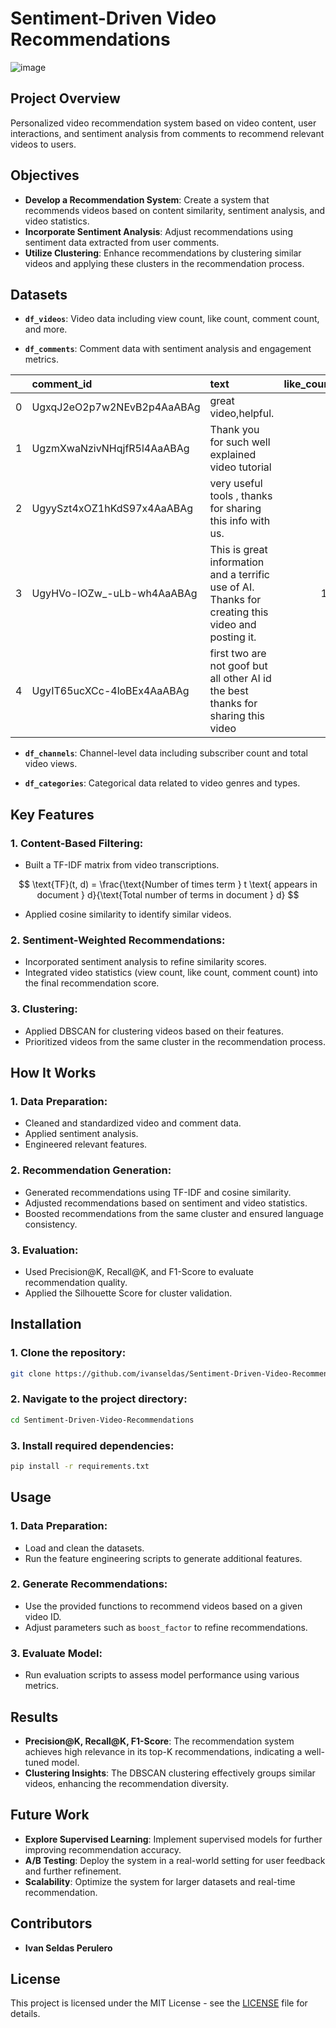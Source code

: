 
# Sentiment-Driven Video Recommendations

![image](https://github.com/user-attachments/assets/a8b302c5-e168-4a00-a6b6-a1fbcae83a7f)

## Project Overview

Personalized video recommendation system based on video content, user interactions, and sentiment analysis from comments to recommend relevant videos to users.

## Objectives

- **Develop a Recommendation System**: Create a system that recommends videos based on content similarity, sentiment analysis, and video statistics.
- **Incorporate Sentiment Analysis**: Adjust recommendations using sentiment data extracted from user comments.
- **Utilize Clustering**: Enhance recommendations by clustering similar videos and applying these clusters in the recommendation process.

## Datasets

- **`df_videos`**: Video data including view count, like count, comment count, and more.
  
- **`df_comments`**: Comment data with sentiment analysis and engagement metrics.

|    | comment_id                 | text                                                                                               |   like_count | published_at              |
|---:|:---------------------------|:---------------------------------------------------------------------------------------------------|-------------:|:--------------------------|
|  0 | UgxqJ2eO2p7w2NEvB2p4AaABAg | great video,helpful.                                                                               |            1 | 2024-08-17 13:07:48+00:00 |
|  1 | UgzmXwaNzivNHqjfR5l4AaABAg | Thank you for such well explained video tutorial                                                   |            4 | 2023-05-01 14:48:21+00:00 |
|  2 | UgyySzt4xOZ1hKdS97x4AaABAg | very useful tools , thanks for sharing this info with us.                                          |            2 | 2023-07-20 11:33:23+00:00 |
|  3 | UgyHVo-IOZw_-uLb-wh4AaABAg | This is great information and a terrific use of AI. Thanks for creating this video and posting it. |           13 | 2023-06-25 00:36:50+00:00 |
|  4 | UgyIT65ucXCc-4loBEx4AaABAg | first two are not goof but all other AI id the best thanks for sharing this video                  |            1 | 2023-05-31 16:41:21+00:00 |

- **`df_channels`**: Channel-level data including subscriber count and total video views.
  
- **`df_categories`**: Categorical data related to video genres and types.

## Key Features

### 1. Content-Based Filtering:
- Built a TF-IDF matrix from video transcriptions.

$$
\text{TF}(t, d) = \frac{\text{Number of times term } t \text{ appears in document } d}{\text{Total number of terms in document } d}
$$

- Applied cosine similarity to identify similar videos.

### 2. Sentiment-Weighted Recommendations:
- Incorporated sentiment analysis to refine similarity scores.
- Integrated video statistics (view count, like count, comment count) into the final recommendation score.

### 3. Clustering:
- Applied DBSCAN for clustering videos based on their features.
- Prioritized videos from the same cluster in the recommendation process.

## How It Works

### 1. Data Preparation:
- Cleaned and standardized video and comment data.
- Applied sentiment analysis.
- Engineered relevant features.

### 2. Recommendation Generation:
- Generated recommendations using TF-IDF and cosine similarity.
- Adjusted recommendations based on sentiment and video statistics.
- Boosted recommendations from the same cluster and ensured language consistency.

### 3. Evaluation:
- Used Precision@K, Recall@K, and F1-Score to evaluate recommendation quality.
- Applied the Silhouette Score for cluster validation.

## Installation

### 1. Clone the repository:
```bash
git clone https://github.com/ivanseldas/Sentiment-Driven-Video-Recommendations.git
```

### 2. Navigate to the project directory:
```bash
cd Sentiment-Driven-Video-Recommendations
```

### 3. Install required dependencies:
```bash
pip install -r requirements.txt
```

## Usage

### 1. Data Preparation:
- Load and clean the datasets.
- Run the feature engineering scripts to generate additional features.

### 2. Generate Recommendations:
- Use the provided functions to recommend videos based on a given video ID.
- Adjust parameters such as `boost_factor` to refine recommendations.

### 3. Evaluate Model:
- Run evaluation scripts to assess model performance using various metrics.

## Results

- **Precision@K, Recall@K, F1-Score**: The recommendation system achieves high relevance in its top-K recommendations, indicating a well-tuned model.
- **Clustering Insights**: The DBSCAN clustering effectively groups similar videos, enhancing the recommendation diversity.

## Future Work

- **Explore Supervised Learning**: Implement supervised models for further improving recommendation accuracy.
- **A/B Testing**: Deploy the system in a real-world setting for user feedback and further refinement.
- **Scalability**: Optimize the system for larger datasets and real-time recommendation.

## Contributors

- **Ivan Seldas Perulero**

## License

This project is licensed under the MIT License - see the [LICENSE](./LICENSE) file for details.
